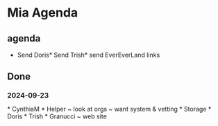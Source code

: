 # Mia Agenda

## agenda
* Send Doris* Send Trish* send EverEverLand links
## Done
<h2 style="font-size: 15.6px;">2024-09-23</h2>
* CynthiaM
* Helper ~ look at orgs ~ want system &amp; vetting
* Storage
* Doris
* Trish
* Granucci ~ web site